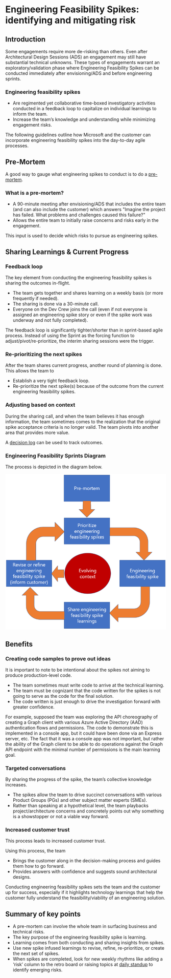 # Engineering Feasibility Spikes: identifying and mitigating risk

## Introduction

Some engagements require more de-risking than others. Even after Architectural Design Sessions (ADS) an engagement may still have substantial technical unknowns. These types of engagements warrant an exploratory/validation phase where Engineering Feasibility Spikes can be conducted immediately after envisioning/ADS and before engineering sprints.

### Engineering feasibility spikes

- Are regimented yet collaborative time-boxed investigatory activities conducted in a feedback loop to capitalize on individual learnings to inform the team.
- Increase the team’s knowledge and understanding while minimizing engagement risks.

The following guidelines outline how Microsoft and the customer can incorporate engineering feasibility spikes into the day-to-day agile processes.

## Pre-Mortem

A good way to gauge what engineering spikes to conduct is to do a [pre-mortem](https://www.facebook.com/business/m/thinkkit/exercises/strong-starts/pre-mortem).

### What is a pre-mortem?

- A 90-minute meeting after envisioning/ADS that includes the entire team (and can also include the customer) which answers "Imagine the project has failed. What problems and challenges caused this failure?"
- Allows the entire team to initially raise concerns and risks early in the engagement.

This input is used to decide which risks to pursue as engineering spikes.

## Sharing Learnings & Current Progress

### Feedback loop

The key element from conducting the engineering feasibility spikes is sharing the outcomes in-flight.

- The team gets together and shares learning on a weekly basis (or more frequently if needed).
- The sharing is done via a 30-minute call.
- Everyone on the Dev Crew joins the call (even if not everyone is assigned an engineering spike story or even if the spike work was underway and not fully completed).

The feedback loop is significantly tighter/shorter than in sprint-based agile process. Instead of using the Sprint as the forcing function to adjust/pivot/re-prioritize, the interim sharing sessions were the trigger.

### Re-prioritizing the next spikes

After the team shares current progress, another round of planning is done. This allows the team to

- Establish a very tight feedback loop.
- Re-prioritize the next spike(s) because of the outcome from the current engineering feasibility spikes.

### Adjusting based on context

During the sharing call, and when the team believes it has enough information, the team sometimes comes to the realization that the original spike acceptance criteria is no longer valid. The team pivots into another area that provides more value.

A [decision log](../decision_log/decision_log.md) can be used to track outcomes.

### Engineering Feasibility Sprints Diagram

The process is depicted in the diagram below.

![Engineering feasibility spike feedback loop](images/engineering_feasibility_spike_feedback_loop.png)

## Benefits

### Creating code samples to prove out ideas

It is important to note to be intentional about the spikes not aiming to produce production-level code.

- The team sometimes must write code to arrive at the technical learning.
- The team must be cognizant that the code written for the spikes is not going to serve as the code for the final solution.
- The code written is just enough to drive the investigation forward with greater confidence.

For example, supposed the team was exploring the API choreography of creating a Graph client with various Azure Active Directory (AAD) authentication flows and permissions. The code to demonstrate this is implemented in a console app, but it could have been done via an Express server, etc. The fact that it was a console app was not important, but rather the ability of the Graph client to be able to do operations against the Graph API endpoint with the minimal number of permissions is the main learning goal.

### Targeted conversations

By sharing the progress of the spike, the team’s collective knowledge increases.

- The spikes allow the team to drive succinct conversations with various Product Groups (PGs) and other subject matter experts (SMEs).
- Rather than speaking at a hypothetical level, the team playbacks project/architecture concerns and concretely points out why something is a showstopper or not a viable way forward.

### Increased customer trust

This process leads to increased customer trust.

Using this process, the team

- Brings the customer along in the decision-making process and guides them how to go forward.
- Provides answers with confidence and suggests sound architectural designs.

Conducting engineering feasibility spikes sets the team and the customer up for success, especially if it highlights technology learnings that help the customer fully understand the feasibility/viability of an engineering solution.

## Summary of key points

- A pre-mortem can involve the whole team in surfacing business and technical risks.
- The key purpose of the engineering feasibility spike is learning.
- Learning comes from both conducting and sharing insights from spikes.
- Use new spike infused learnings to revise, refine, re-prioritize, or create the next set of spikes.
- When spikes are completed, look for new weekly rhythms like adding a ‘risk’ column to the retro board or raising topics at [daily standup](../../../agile_development/core_expectations/core_expectations.md) to identify emerging risks.
